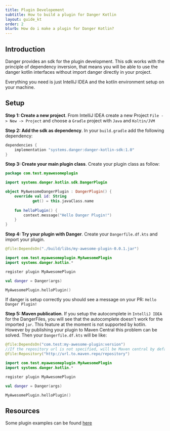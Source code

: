 ```yaml
---
title: Plugin Developement
subtitle: How to build a plugin for Danger Kotlin
layout: guide_kt
order: 2
blurb: How do i make a plugin for Danger Kotlin?
---
```


## Introduction

Danger provides an sdk for the plugin development. This sdk works with the principle of dependency inversion, that means 
you will be able to use the danger kotlin interfaces without import danger directly in your project.

Everything you need is just IntelliJ IDEA and the kotlin environment setup on your machine.

## Setup

**Step 1: Create a new project**. From IntelliJ IDEA create a new Project `File -> New -> Project` and choose a `Gradle` project with `Java` and `Koltin/JVM`

**Step 2: Add the sdk as dependency**. In your `build.gradle` add the following dependency:
```groovy
dependencies {
    implementation "systems.danger:danger-kotlin-sdk:1.0"
}
```

**Step 3: Create your main plugin class**. Create your plugin class as follow:
```kotlin
package com.test.myawesomeplugin

import systems.danger.kotlin.sdk.DangerPlugin

object MyAwesomeDangerPlugin : DangerPlugin() {
    override val id: String
            get() = this.javaClass.name
    
    fun helloPlugin() {
        context.message("Hello Danger Plugin!")
    }
}
```

**Step 4: Try your plugin with Danger**. Create your `Dangerfile.df.kts` and import your plugin.
```kotlin
@file:DependsOn("./build/libs/my-awesome-plugin-0.0.1.jar")

import com.test.myawesomeplugin.MyAwesomePlugin
import systems.danger.kotlin.*

register plugin MyAwesomePlugin

val danger = Danger(args)

MyAwesomePlugin.helloPlugin()
``` 
If danger is setup correctly you should see a message on your PR: `Hello Danger Plugin!`

**Step 5: Maven publication**. If you setup the autocomplete in `IntelliJ IDEA` for the DangerFiles, you will see that 
the autocomplete doesn't work for the imported `jar`. This feature at the moment is not supported by kotlin. However by 
publishing your plugin to Maven Central this problem can be solved. Then your `Dangerfile.df.kts` will be like:
```kotlin
@file:DependsOn("com.test:my-awesome-plugin:version")
//If the repository url is not specified, will be Maven central by default
@file:Repository("http://url.to.maven.repo/repository")

import com.test.myawesomeplugin.MyAwesomePlugin
import systems.danger.kotlin.*

register plugin MyAwesomePlugin

val danger = Danger(args)

MyAwesomePlugin.helloPlugin()
```

## Resources
Some plugin examples can be found [here]

[here]: https://github.com/danger/awesome-danger#kotlin-danger-kotlin
